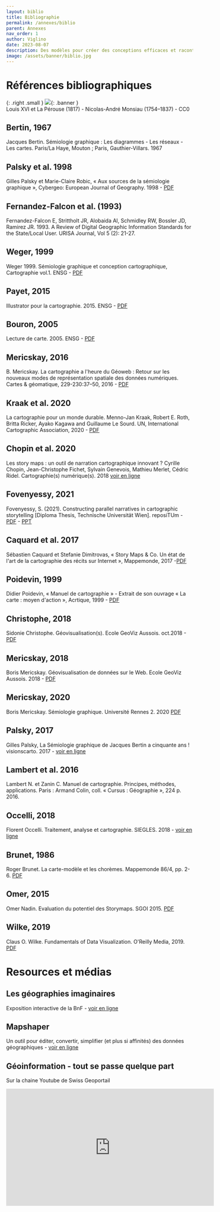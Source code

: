 ```yaml
---
layout: biblio
title: Bibliographie
permalink: /annexes/biblio
parent: Annexes
nav_order: 1
author: Viglino
date: 2023-08-07
description: Des modèles pour créer des conceptions efficaces et raconter des histoires avec des cartes.
image: /assets/banner/biblio.jpg
---
```

# Références bibliographiques

{: .right .small }
![](/Macarte-MI/assets/banner/biblio.jpg){: .banner }  
Louis XVI et La Pérouse (1817) - Nicolas-André Monsiau (1754–1837) - CC0

## Bertin, 1967
Jacques Bertin. Sémiologie graphique : Les diagrammes - Les réseaux - Les cartes. Paris/La Haye, Mouton ; Paris, Gauthier-Villars. 1967

## Palsky et al. 1998
Gilles Palsky et Marie-Claire Robic, « Aux sources de la sémiologie graphique », Cybergeo: European Journal of Geography. 1998 - [PDF](http://journals.openedition.org/cybergeo/554)

## Fernandez-Falcon et al. (1993)
Fernandez-Falcon E, Strittholt JR, Alobaida AI, Schmidley RW, Bossler JD, Ramirez JR. 1993. A Review of Digital Geographic Information Standards for the State/Local User. URISA Journal, Vol 5 (2): 21-27.

## Weger, 1999
Weger 1999. Sémiologie graphique et conception cartographique, Cartographie vol.1. ENSG - [PDF](http://cours-fad-public.ensg.eu/course/view.php?id=47)

## Payet, 2015
Illustrator pour la cartographie. 2015. ENSG - [PDF](http://cours-fad-public.ensg.eu/course/view.php?id=121)

## Bouron, 2005
Lecture de carte. 2005. ENSG - [PDF](http://cours-fad-public.ensg.eu/course/view.php?id=48)

## Mericskay, 2016
B. Mericskay. La cartographie a l'heure du Géoweb : Retour sur les nouveaux modes de représentation spatiale des données numériques. Cartes & géomatique, 229-230:37–50, 2016 - [PDF](http://lecfc.fr/new/articles/229-article-6.pdf)

## Kraak et al. 2020
La cartographie pour un monde durable. Menno-Jan Kraak, Robert E. Roth, Britta Ricker, Ayako Kagawa and Guillaume Le Sourd. UN, International Cartographic Association, 2020 - [PDF](https://digitallibrary.un.org/record/3898826)

## Chopin et al. 2020
Les story maps : un outil de narration cartographique innovant ?  Cyrille Chopin, Jean-Christophe Fichet, Sylvain Genevois, Mathieu Merlet, Cédric Ridel. Cartographie(s) numérique(s). 2018 [voir en ligne](https://cartonumerique.blogspot.com/2018/11/les-story-maps-un-outil-de-narration.html)

## Fovenyessy, 2021
Fovenyessy, S. (2021). Constructing parallel narratives in cartographic storytelling [Diploma Thesis, Technische Universität Wien]. reposiTUm - [PDF](https://cartographymaster.eu/wp-content/theses/2021_Fovenyessy_Thesis.pdf) - [PPT](https://cartographymaster.eu/wp-content/theses/2021_Fovenyessy_Presentation.pdf)

## Caquard et al. 2017
Sébastien Caquard et Stefanie Dimitrovas, « Story Maps & Co. Un état de l'art de la cartographie des récits sur Internet », Mappemonde, 2017 -[PDF](http://journals.openedition.org/mappemonde/3304)

## Poidevin, 1999
Didier Poidevin, « Manuel de cartographie » - Extrait de son ouvrage « La carte : moyen d'action », Acrtique, 1999 - [PDF](https://www.articque.com/manuel-de-cartographie/)

## Christophe, 2018
Sidonie Christophe. Géovisualisation(s). Ecole GeoViz Aussois. oct.2018 - [PDF](https://geoviz.sciencesconf.org/data/pages/2018_SChristophe_EcoleEte_Geoviz.pdf)

## Mericskay, 2018
Boris Mericskay. Géovisualisation de données sur le Web. Ecole GeoViz Aussois. 2018 - [PDF](https://sites-formations.univ-rennes2.fr/mastersigat/Cours/geoviz2018.pdf)

## Mericskay, 2020
Boris Mericskay. Sémiologie graphique. Université Rennes 2. 2020 [PDF](https://sites-formations.univ-rennes2.fr/mastersigat/Cours/CM_SemiologieGraphique_2020.pdf)

## Palsky, 2017
Gilles Palsky, La Sémiologie graphique de Jacques Bertin a cinquante ans ! visionscarto. 2017 - [voir en ligne](https://visionscarto.net/la-semiologie-graphique-a-50-ans)

## Lambert et al. 2016
Lambert N. et Zanin C. Manuel de cartographie. Principes, méthodes, applications. Paris : Armand Colin, coll. « Cursus : Géographie », 224 p. 2016.

## Occelli, 2018
Florent Occelli. Traitement, analyse et cartographie. SIEGLES. 2018 - [voir en ligne](https://www.sigles-sante-environnement.fr/cartographies/methodologie/)

## Brunet, 1986
Roger Brunet. La carte-modèle et les chorèmes. Mappemonde 86/4, pp. 2-6. [PDF](https://www.persee.fr/doc/mappe_0764-3470_1986_num_4_4_2334)

## Omer, 2015
Omer Nadin. Evaluation du potentiel des Storymaps. SGOI 2015. [PDF](https://ise.unige.ch/geomrapport/rapports/CCG2015-RapportDeStage-OmerNadin.pdf)

## Wilke, 2019
Claus O. Wilke. Fundamentals of Data Visualization. O'Reilly Media, 2019. [PDF](https://clauswilke.com/dataviz/)

# Resources et médias

## Les géographies imaginaires
Exposition interactive de la BnF - [voir en ligne](https://fantasy.bnf.fr/fr/transmettre/les-geographies-imaginaires/)

## Mapshaper
Un outil pour éditer, convertir, simplifier (et plus si affinités) des données géographiques - [voir en ligne](https://mapshaper.org/)

## Géoinformation - tout se passe quelque part
Sur la chaine Youtube de Swiss Geoportail
<iframe width="560" height="315" src="https://www.youtube.com/embed/8R0GbAp3APw" title="YouTube video player" frameborder="0" allow="accelerometer; autoplay; clipboard-write; encrypted-media; gyroscope; picture-in-picture; web-share" allowfullscreen></iframe>
